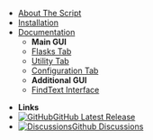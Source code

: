 * [About The Script](/main/wingmanreloaded)
* [Installation](/install/)
* [Documentation](/)
  - **Main GUI**
  * [Flasks Tab](/doc/flask)
  * [Utility Tab](/doc/utility)
  * [Configuration Tab](/doc/configuration)
  - **Additional GUI**
  * [FindText Interface](/doc/findtext)
- **Links**
- [![GitHub](https://icongr.am/simple/github.svg?color=808080&size=32)GitHub Latest Release](https://github.com/BanditTech/WingmanReloaded/releases/latest)
- [![Discussions](https://icongr.am/material/brain.svg?size=32&color=808080)Github Discussions](https://github.com/BanditTech/WingmanReloaded/discussions)
